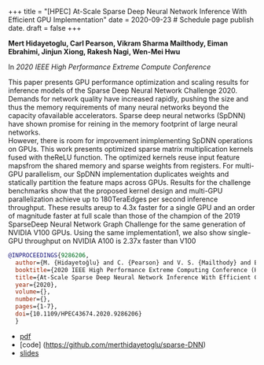 +++
title = "[HPEC] At-Scale Sparse Deep Neural Network Inference With Efficient GPU Implementation"
date = 2020-09-23  # Schedule page publish date.
draft = false
+++

**Mert Hidayetoglu, Carl Pearson, Vikram Sharma Mailthody, Eiman Ebrahimi, Jinjun Xiong, Rakesh Nagi, Wen-Mei Hwu**

In *2020 IEEE High Performance Extreme Compute Conference*

This paper presents GPU performance optimization and scaling results for inference models of the Sparse Deep Neural Network Challenge 2020.
Demands for network quality have increased rapidly, pushing the size and thus the memory requirements of many neural networks beyond the capacity ofavailable accelerators.
Sparse deep neural networks (SpDNN) have shown promise for reining in the memory footprint of large neural networks.\
However, there is room for improvement inimplementing SpDNN operations on GPUs.
This work presents optimized sparse matrix multiplication kernels fused with theReLU function.
The optimized kernels reuse input feature mapsfrom the shared memory and sparse weights from registers.
For multi-GPU parallelism, our SpDNN implementation duplicates weights and statically partition the feature maps across GPUs.
Results for the challenge benchmarks show that the proposed kernel design and multi-GPU parallelization achieve up to 180TeraEdges per second inference throughput.
These results areup to 4.3x faster for a single GPU and an order of magnitude faster at full scale than those of the champion of the 2019 SparseDeep Neural Network Graph Challenge for the same generation of NVIDIA V100 GPUs.
Using the same implementation1, we also show single-GPU throughput on NVIDIA A100 is 2.37x faster than V100

```bibtex
@INPROCEEDINGS{9286206,
  author={M. {Hidayetoğlu} and C. {Pearson} and V. S. {Mailthody} and E. {Ebrahimi} and J. {Xiong} and R. {Nagi} and W. -m. {Hwu}},
  booktitle={2020 IEEE High Performance Extreme Computing Conference (HPEC)}, 
  title={At-Scale Sparse Deep Neural Network Inference With Efficient GPU Implementation}, 
  year={2020},
  volume={},
  number={},
  pages={1-7},
  doi={10.1109/HPEC43674.2020.9286206}
  }
```

* [pdf](/pdf/20200923_hidayetoglu_hpec.pdf)
* [code] (https://github.com/merthidayetoglu/sparse-DNN)
* [slides](/pdf/20200923_hidayetoglu_hpec_slides.pdf)